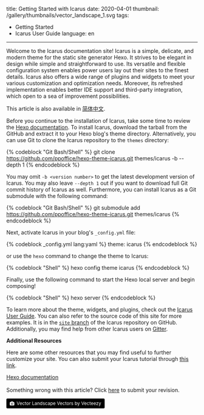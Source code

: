 title: Getting Started with Icarus
date: 2020-04-01
thumbnail: /gallery/thumbnails/vector_landscape_1.svg
tags:
- Getting Started
- Icarus User Guide
language: en
---
Welcome to the Icarus documentation site!
Icarus is a simple, delicate, and modern theme for the static site generator Hexo.
It strives to be elegant in design while simple and straightforward to use.
Its versatile and flexible configuration system enables power users lay out their sites to the finest details.
Icarus also offers a wide range of plugins and widgets to meet your various customization and optimization 
needs.
Moreover, its refreshed implementation enables better IDE support and third-party integration, which 
open to a sea of improvement possibilities.

<!-- more -->

<article class="message message-immersive is-primary">
<div class="message-body">
<i class="fas fa-lightbulb mr-2"></i>
This article is also available in <a href="{% post_path zh-CN/Getting-Started %}">简体中文</a>.
</div>
</article>

Before you continue to the installation of Icarus, take some time to review the 
[Hexo documentation](https://hexo.io).
To install Icarus, download the tarball from the GitHub and extract it to your Hexo blog's theme 
directory.
Alternatively, you can use Git to clone the Icarus repository to the `themes` directory:

{% codeblock "Git Bash/Shell" %}
git clone https://github.com/ppoffice/hexo-theme-icarus.git themes/icarus -b <version number> --depth 1
{% endcodeblock %}

You may omit `-b <version number>` to get the latest development version of Icarus.
You may also leave `--depth 1` out if you want to download full Git commit history of Icarus as well.
Furthermore, you can install Icarus as a Git submodule with the following command:

{% codeblock "Git Bash/Shell" %}
git submodule add https://github.com/ppoffice/hexo-theme-icarus.git themes/icarus
{% endcodeblock %}

Next, activate Icarus in your blog's `_config.yml` file:

{% codeblock _config.yml lang:yaml %}
theme: icarus
{% endcodeblock %}

or use the `hexo` command to change the theme to Icarus:

{% codeblock "Shell" %}
hexo config theme icarus
{% endcodeblock %}

Finally, use the following command to start the Hexo local server and begin composing!

{% codeblock "Shell" %}
hexo server
{% endcodeblock %}

To learn more about the theme, widgets, and plugins, check out the 
[Icarus User Guide](/hexo-theme-icarus/tags/Icarus-User-Guide/).
You can also refer to the source code of this site for more examples.
It is in the [`site` branch](https://github.com/ppoffice/hexo-theme-icarus/tree/site) of the Icarus repository 
on GitHub.
Additionally, you may find help from other Icarus users on [Gitter](https://gitter.im/hexo-theme-icarus/).

**Additional Resources**

Here are some other resources that you may find useful to further customize your site.
You can also submit your Icarus tutorial through [this link](https://github.com/ppoffice/hexo-theme-icarus/edit/site/source/_posts/en/Getting-Started.md).

<div class="menu-list is-size-6">
<a href="https://hexo.io/docs/index.html"><i class="fas fa-bookmark mr-2"></i> Hexo documentation</a>
</div>

<br>

<article class="message message-immersive is-warning">
<div class="message-body">
<i class="fas fa-exclamation-triangle mr-2"></i>
Something wrong with this article? Click <a href="https://github.com/ppoffice/hexo-theme-icarus/edit/site/source/_posts/en/Getting-Started.md">here</a> to submit your revision.
</div>
</article>

<a style="background-color:black;color:white;text-decoration:none;padding:4px 6px;font-size:12px;line-height:1.2;display:inline-block;border-radius:3px" href="https://www.vecteezy.com/free-vector/vector-landscape" target="_blank" rel="noopener noreferrer" title="Vector Landscape Vectors by Vecteezy"><span style="display:inline-block;padding:2px 3px"><svg xmlns="http://www.w3.org/2000/svg" style="height:12px;width:auto;position:relative;vertical-align:middle;top:-1px;fill:white" viewBox="0 0 32 32"><path d="M20.8 18.1c0 2.7-2.2 4.8-4.8 4.8s-4.8-2.1-4.8-4.8c0-2.7 2.2-4.8 4.8-4.8 2.7.1 4.8 2.2 4.8 4.8zm11.2-7.4v14.9c0 2.3-1.9 4.3-4.3 4.3h-23.4c-2.4 0-4.3-1.9-4.3-4.3v-15c0-2.3 1.9-4.3 4.3-4.3h3.7l.8-2.3c.4-1.1 1.7-2 2.9-2h8.6c1.2 0 2.5.9 2.9 2l.8 2.4h3.7c2.4 0 4.3 1.9 4.3 4.3zm-8.6 7.5c0-4.1-3.3-7.5-7.5-7.5-4.1 0-7.5 3.4-7.5 7.5s3.3 7.5 7.5 7.5c4.2-.1 7.5-3.4 7.5-7.5z"></path></svg></span><span style="display:inline-block;padding:2px 3px">Vector Landscape Vectors by Vecteezy</span></a>
